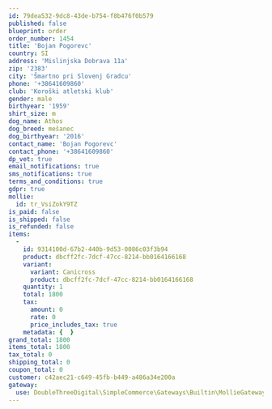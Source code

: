```yaml
---
id: 79dea532-9dc8-43de-b754-f8b476f0b579
published: false
blueprint: order
order_number: 1454
title: 'Bojan Pogorevc'
country: SI
address: 'Mislinjska Dobrava 11a'
zip: '2383'
city: 'Šmartno pri Slovenj Gradcu'
phone: '+38641609860'
club: 'Koroški atletski klub'
gender: male
birthyear: '1959'
shirt_size: m
dog_name: Athos
dog_breed: mešanec
dog_birthyear: '2016'
contact_name: 'Bojan Pogorevc'
contact_phone: '+38641609860'
dp_vet: true
email_notifications: true
sms_notifications: true
terms_and_conditions: true
gdpr: true
mollie:
  id: tr_VsiZokY9TZ
is_paid: false
is_shipped: false
is_refunded: false
items:
  -
    id: 9314100d-67b2-440b-9d53-0086c03f3b94
    product: dbcff2fc-7dcf-47cc-8214-bb0164166168
    variant:
      variant: Canicross
      product: dbcff2fc-7dcf-47cc-8214-bb0164166168
    quantity: 1
    total: 1800
    tax:
      amount: 0
      rate: 0
      price_includes_tax: true
    metadata: {  }
grand_total: 1800
items_total: 1800
tax_total: 0
shipping_total: 0
coupon_total: 0
customer: c42aec21-c649-45fb-b449-a486a34e200a
gateway:
  use: DoubleThreeDigital\SimpleCommerce\Gateways\Builtin\MollieGateway
---
```

